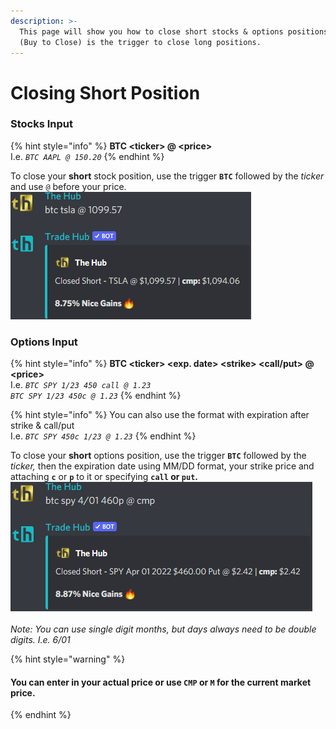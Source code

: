 ```yaml
---
description: >-
  This page will show you how to close short stocks & options positions. BTC
  (Buy to Close) is the trigger to close long positions.
---
```


# Closing Short Position

### Stocks Input

{% hint style="info" %}
**BTC \<ticker> @ \<price>**\
I.e. _`BTC AAPL @ 150.20`_
{% endhint %}

To close your **short** stock position, use the trigger **`BTC`** followed by the _ticker_ and use `@` before your price. \
![](<../../.gitbook/assets/image (60).png>)

### Options Input

{% hint style="info" %}
**BTC \<ticker> \<exp. date> \<strike> \<call/put> @ \<price>**\
I.e. _`BTC SPY 1/23 450 call @ 1.23`_\
_`BTC SPY 1/23 450c @ 1.23`_
{% endhint %}

{% hint style="info" %}
You can also use the format with expiration after strike & call/put\
I.e. _`BTC SPY 450c 1/23 @ 1.23`_
{% endhint %}

To close your **short** options position, use the trigger **`BTC`** followed by the _ticker,_ then the expiration date using MM/DD format, your strike price and attaching **`c`** or **`p`** to it or specifying **`call` or `put`.** \
![](<../../.gitbook/assets/image (144).png>)\
\
_Note: You can use single digit months, but days always need to be double digits. I.e. 6/01_



{% hint style="warning" %}
#### You can enter in your actual price or use `CMP` or `M` for the current market price.
{% endhint %}
